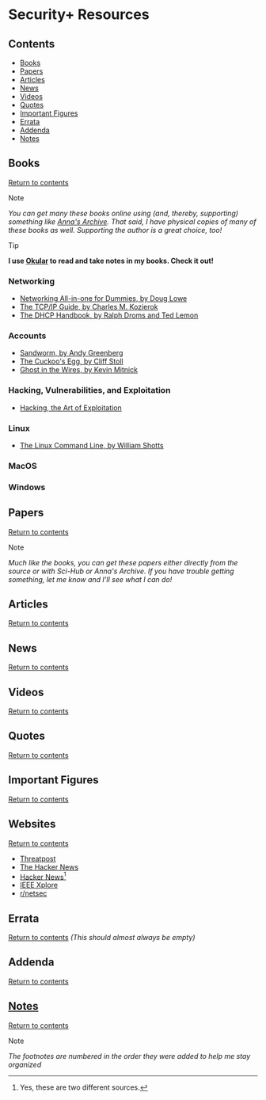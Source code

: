 # Security+ Resources

## Contents

- [Books](#books)
- [Papers](#papers)
- [Articles](#articles)
- [News](#news)
- [Videos](#videos)
- [Quotes](#quotes)
- [Important Figures](#important-figures)
- [Errata](#errata)
- [Addenda](#addenda)
- [Notes](#notes)

## Books
[Return to contents](#contents)

> [!NOTE] 
> *You can get many these books online using (and, thereby, supporting) something like [Anna's Archive](https://annas-archive.org).
> That said, I have physical copies of many of these books as well. Supporting the author is a great choice, too!*

> [!TIP]
> **I use [Okular](https://okular.kde.org) to read and take notes in my books. Check it out!**

### Networking
- [Networking All-in-one for Dummies, by Doug Lowe](https://www.amazon.com/Networking-All-One-Dummies-Computer/dp/1119689015/ref=sims_dp_d_dex_ai_speed_loc_mtl_v5_t1_d_sccl_1_1/139-8139773-0541653?pd_rd_w=r6661&content-id=amzn1.sym.da3a5e11-8f5f-413b-a68b-31ceac43c758&pf_rd_p=da3a5e11-8f5f-413b-a68b-31ceac43c758&pf_rd_r=R2HV43QP3MWENN1ZHC80&pd_rd_wg=WdBJW&pd_rd_r=f5eac167-1f38-4418-a728-7a02a14246ee&pd_rd_i=1119689015&psc=1)
- [The TCP/IP Guide, by Charles M. Kozierok](https://www.amazon.com/TCP-Guide-Comprehensive-Illustrated-Protocols-ebook/dp/B008G30T7W)
- [The DHCP Handbook, by Ralph Droms and Ted Lemon](https://www.amazon.com/DHCP-Handbook-Understanding-Deploying-Configuration/dp/1578701376)

### Accounts
- [Sandworm, by Andy Greenberg](https://www.amazon.com/Sandworm-Cyberwar-Kremlins-Dangerous-Hackers/dp/0525564632/ref=sr_1_1?crid=1YDCHWRC34G1R&dib=eyJ2IjoiMSJ9.X1_eqlifpJjDskXY5LhDaRVf_GdDzNbZH8_KCDbiLradh3GDYDGCZuPjT6s2un0YBmz8s9v51lOlgEIgTSspYPUbAo-pZTF0xHpYJVcdj4sks7drBaa3pfJjSdctrHyMzZlNZhn0CFI0DhZx0ZnBADE9un3YPF88SCwPIV-tOegrsC8X27E2AHv9A0Xj2Z1DIvkDiGSOcLcG1kBx9hA0Lk_QF3nCg1YuhwP7J71H0As.avMyVygX4T_TDc16WBYGF0u1IWghJ4PWmBCZBUadHSU&dib_tag=se&keywords=sandworm+by+andy+greenberg&qid=1725897104&sprefix=sandworm+by+andy+gr%2Caps%2C102&sr=8-1)
- [The Cuckoo's Egg, by Cliff Stoll](https://www.amazon.com/Cuckoos-Egg-Tracking-Computer-Espionage/dp/1416507787/ref=sr_1_1?crid=IYVO694BKM34&dib=eyJ2IjoiMSJ9.PGRh0kydew_-dS8NtBrkmb8kWSQPcm2KXrwPQYGU0vD_YxDn6WvicdofzM8Dqg-D4mg0VQklujzcCIWnYF6Lnvw9mUsPthGz_5TyefVrBD58mE-9ba4QJ5ITAo9rZeCo4PKe5-qg_0KS41yIjLU6qvHp9Pg1-8Zl5jbjvvh1ezkt4IkJSzbzIlpKWFA0KGm5395kf63uDeYPgIFF0JoYJji_ahpcrmstsrOXGRJMXu0.f4kiEcmwDRN_KoIl7Pz05QetdPvS2bl_v6RIJTQKerM&dib_tag=se&keywords=the+cuckoo%27s+egg&qid=1725897123&sprefix=the+cuck%2Caps%2C117&sr=8-1)
- [Ghost in the Wires, by Kevin Mitnick](https://www.amazon.com/Ghost-Wires-Adventures-Worlds-Wanted/dp/0316037729/ref=sr_1_1?crid=2HZGVCVYU97VH&dib=eyJ2IjoiMSJ9.90u380fIFTHgTF_NOGoMLgHFAtkcgfnuK1FGY7UfJHPQD-q-1WM9nuXDIrG8Oi7xG078wedWSfL6Yiybrq_weB4gsxHaOIU6BI84bp3RqZCd8dnPkAsr8TI05DHdTzOU5vfI_m-57J_eQ5O00dhKiUdMHHLBEXq_YugQ44s93cphhbNo4yj3d6KWuPbq4uUJ.4zE-ZNP0QI1BCbMTVvTXrq78_beswhebvFp0I_RdwBQ&dib_tag=se&keywords=ghost+in+the+wires+by+kevin+mitnick&qid=1725897151&sprefix=ghost+in+the+wire%2Caps%2C122&sr=8-1)

### Hacking, Vulnerabilities, and Exploitation
- [Hacking, the Art of Exploitation](https://www.amazon.com/Hacking-Art-Exploitation-Jon-Erickson/dp/1593271441)

### Linux
- [The Linux Command Line, by William Shotts](https://www.amazon.com/Linux-Command-Line-2nd-Introduction/dp/1593279523)

### MacOS

### Windows

## Papers
[Return to contents](#contents)

> [!NOTE] 
> *Much like the books, you can get these papers either directly from the source or with Sci-Hub or Anna's Archive. If you 
> have trouble getting something, let me know and I'll see what I can do!*

## Articles
[Return to contents](#contents)

## News
[Return to contents](#contents)
## Videos
[Return to contents](#contents)

## Quotes
[Return to contents](#contents)

## Important Figures
[Return to contents](#contents)

## Websites
[Return to contents](#contents)
- [Threatpost](https://threatpost.com)
- [The Hacker News](https://thehackernews.com)
- [Hacker News](https://news.ycombinator.com)[^1] 
- [IEEE Xplore](https://ieeexplore.ieee.org/Xplore/home.jsp)
- [r/netsec](https://www.reddit.com/r/netsec/)

[^1]: Yes, these are two different sources.

## Errata 
[Return to contents](#contents)
*(This should almost always be empty)*

## Addenda
[Return to contents](#contents)

## [Notes](https://github.com/dorrajmachai/security-plus-notes)
[Return to contents](#contents)

> [!NOTE]
> *The footnotes are numbered in the order they were added to help me stay organized*
